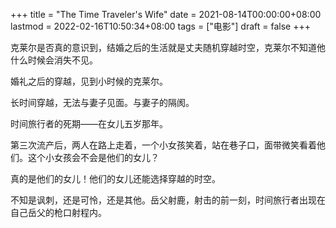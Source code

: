 +++
title = "The Time Traveler's Wife"
date = 2021-08-14T00:00:00+08:00
lastmod = 2022-02-16T10:50:34+08:00
tags = ["电影"]
draft = false
+++

克莱尔是否真的意识到，结婚之后的生活就是丈夫随机穿越时空，克莱尔不知道他什么时候会消失不见。

婚礼之后的穿越，见到小时候的克莱尔。

长时间穿越，无法与妻子见面。与妻子的隔阂。

时间旅行者的死期——在女儿五岁那年。

第三次流产后，两人在路上走着，一个小女孩笑着，站在巷子口，面带微笑看着他们。这个小女孩会不会是他们的女儿？

真的是他们的女儿！他们的女儿还能选择穿越的时空。

不知是讽刺，还是可怜，还是其他。岳父射鹿，射击的前一刻，时间旅行者出现在自己岳父的枪口射程内。